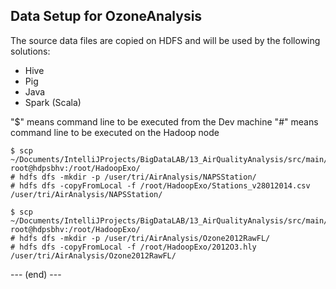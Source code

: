 ## Data Setup for OzoneAnalysis
The source data files are copied on HDFS and will be used by the following solutions:

- Hive
- Pig
- Java
- Spark (Scala)

"$" means command line to be executed from the Dev machine
"#" means command line to be executed on the Hadoop node 

	$ scp ~/Documents/IntelliJProjects/BigDataLAB/13_AirQualityAnalysis/src/main/resources/Stations_v28012014.csv root@hdpsbhv:/root/HadoopExo/
	# hdfs dfs -mkdir -p /user/tri/AirAnalysis/NAPSStation/
	# hdfs dfs -copyFromLocal -f /root/HadoopExo/Stations_v28012014.csv /user/tri/AirAnalysis/NAPSStation/

	$ scp ~/Documents/IntelliJProjects/BigDataLAB/13_AirQualityAnalysis/src/main/resources/2012O3.hly root@hdpsbhv:/root/HadoopExo/
	# hdfs dfs -mkdir -p /user/tri/AirAnalysis/Ozone2012RawFL/
	# hdfs dfs -copyFromLocal -f /root/HadoopExo/2012O3.hly /user/tri/AirAnalysis/Ozone2012RawFL/

--- (end) ---
